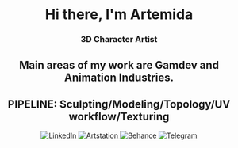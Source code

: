 <div id="header" align="center">
     <h1>Hi there, I'm Artemida</h1>
     <h3>3D Character Artist</h3>
     <h2>Main areas of my work are Gamdev and Animation Industries.</h2>
     <h2>PIPELINE: Sculpting/Modeling/Topology/UV workflow/Texturing</h2>
</div>
<div id="header" align="center">
<a href="https://www.linkedin.com/in/tukhvatshyna">
     <img src="http://img.shilds.io/badge/LinkedIn-blue?style=for-the-badge&logo=linkedin&logoColor=white" alt="LinkedIn"/>
</a>
<a href="https://www.artstation.com/tukhvatshyna">
     <img src="http://img.shilds.io/badge/Artstation-blue?style=for-the-badge&logo=artstation&logoColor=white" alt="Artstation"/>
</a>
<a href="https://www.behance.net/tukhvatshyna">
     <img src="http://img.shilds.io/badge/Behance-blue?style=for-the-badge&logo=behance&logoColor=white" alt="Behance"/>
</a>
<a href="https://t.me/ARTEMIDA_CG">
     <img src="http://img.shilds.io/badge/Telegram-blue?style=for-the-badge&logo=telegram&logoColor=white" alt="Telegram"/>
</a>
</div>
